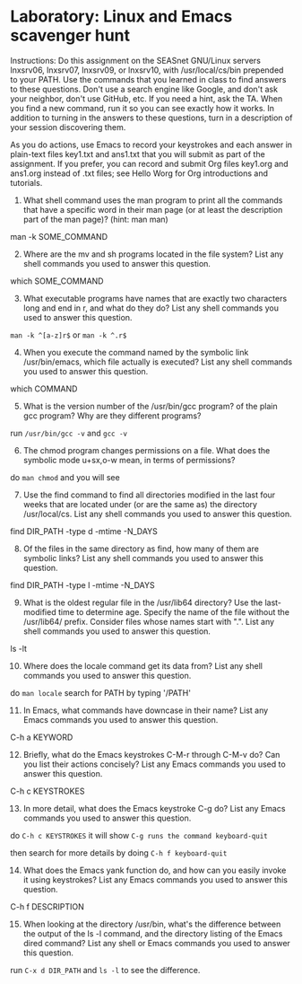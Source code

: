 # Laboratory: Linux and Emacs scavenger hunt

Instructions: Do this assignment on the SEASnet GNU/Linux servers lnxsrv06, lnxsrv07, lnxsrv09, or lnxsrv10, with /usr/local/cs/bin prepended to your PATH. Use the commands that you learned in class to find answers to these questions. Don't use a search engine like Google, and don't ask your neighbor, don't use GitHub, etc. If you need a hint, ask the TA. When you find a new command, run it so you can see exactly how it works. In addition to turning in the answers to these questions, turn in a description of your session discovering them.

As you do actions, use Emacs to record your keystrokes and each answer in plain-text files key1.txt and ans1.txt that you will submit as part of the assignment. If you prefer, you can record and submit Org files key1.org and ans1.org instead of .txt files; see Hello Worg for Org introductions and tutorials.

1. What shell command uses the man program to print all the commands that have a specific word in their man page (or at least the description part of the man page)? (hint: man man)

man -k SOME_COMMAND

2. Where are the mv and sh programs located in the file system? List any shell commands you used to answer this question.

which SOME_COMMAND

3. What executable programs have names that are exactly two characters long and end in r, and what do they do? List any shell commands you used to answer this question.

`man -k ^[a-z]r$` or `man -k ^.r$`

4. When you execute the command named by the symbolic link /usr/bin/emacs, which file actually is executed? List any shell commands you used to answer this question.

which COMMAND

5. What is the version number of the /usr/bin/gcc program? of the plain gcc program? Why are they different programs?

run `/usr/bin/gcc -v` and `gcc -v`

6. The chmod program changes permissions on a file. What does the symbolic mode u+sx,o-w mean, in terms of permissions?

do `man chmod` and you will see

7. Use the find command to find all directories modified in the last four weeks that are located under (or are the same as) the directory /usr/local/cs. List any shell commands you used to answer this question.

find DIR_PATH -type d -mtime -N_DAYS

8. Of the files in the same directory as find, how many of them are symbolic links? List any shell commands you used to answer this question.

find DIR_PATH -type l -mtime -N_DAYS

9. What is the oldest regular file in the /usr/lib64 directory? Use the last-modified time to determine age. Specify the name of the file without the /usr/lib64/ prefix. Consider files whose names start with ".". List any shell commands you used to answer this question.

ls -lt

10. Where does the locale command get its data from? List any shell commands you used to answer this question.

do `man locale` search for PATH by typing '/PATH'

11. In Emacs, what commands have downcase in their name? List any Emacs commands you used to answer this question.

C-h a KEYWORD

12. Briefly, what do the Emacs keystrokes C-M-r through C-M-v do? Can you list their actions concisely? List any Emacs commands you used to answer this question.

C-h c KEYSTROKES

13. In more detail, what does the Emacs keystroke C-g do? List any Emacs commands you used to answer this question.

do `C-h c KEYSTROKES` it will show `C-g runs the command keyboard-quit`

then search for more details by doing `C-h f keyboard-quit`

14. What does the Emacs yank function do, and how can you easily invoke it using keystrokes? List any Emacs commands you used to answer this question.

C-h f DESCRIPTION

15. When looking at the directory /usr/bin, what's the difference between the output of the ls -l command, and the directory listing of the Emacs dired command? List any shell or Emacs commands you used to answer this question.

run `C-x d DIR_PATH` and `ls -l` to see the difference.

